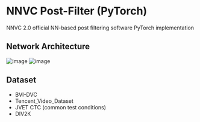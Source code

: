 # NNVC Post-Filter (PyTorch)
NNVC 2.0 official NN-based post filtering software PyTorch implementation


## Network Architecture
![image](https://user-images.githubusercontent.com/117562297/221793450-8f35070c-b09d-4ba5-a956-c4f9159bb01f.png)
![image](https://user-images.githubusercontent.com/117562297/221793566-24b8aa47-4559-4cd1-bca1-1e0026f957c4.png)


## Dataset
* BVI-DVC
* Tencent_Video_Dataset
* JVET CTC (common test conditions)
* DIV2K
